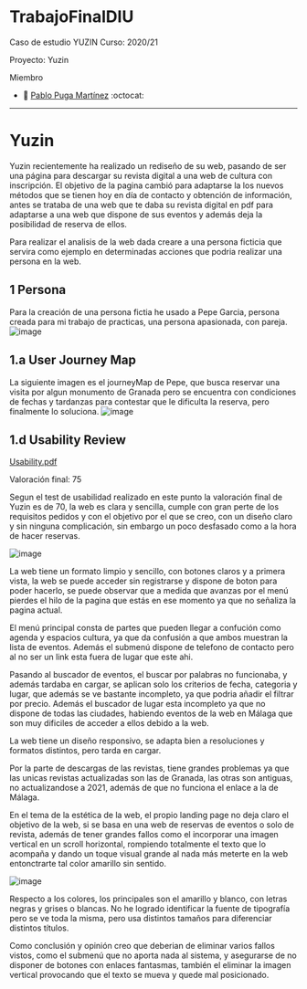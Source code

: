 # TrabajoFinalDIU
Caso de estudio YUZIN
Curso: 2020/21 

Proyecto: Yuzin



Miembro
 * :bust_in_silhouette:  [Pablo Puga Martínez](https://github.com/Pablom31)     :octocat: 
----- 

# Yuzin 


Yuzin recientemente ha realizado un rediseño de su web, pasando de ser una página para descargar su revista digital a una web de cultura con inscripción. El objetivo de la pagina cambió para adaptarse la los nuevos métodos que se tienen hoy en día de contacto y obtención de información, antes se trataba de una web que te daba su revista digital en pdf para adaptarse a una web que dispone de sus eventos y además deja la posibilidad de reserva de ellos.

Para realizar el analisis de la web dada creare a una persona ficticia que servira como ejemplo en determinadas acciones que podria realizar una persona en la web.


1 Persona
-----
Para la creación de una persona fictia he usado a Pepe Garcia, persona creada para mi trabajo de practicas, una persona apasionada, con pareja.
![image](https://user-images.githubusercontent.com/76123381/122657590-37066480-d165-11eb-9711-d3f2e0b38a00.png)

1.a User Journey Map
----
La siguiente imagen es el journeyMap de Pepe, que busca reservar una visita por algun monumento de Granada pero se encuentra con condiciones de fechas y tardanzas para contestar que le dificulta la reserva, pero finalmente lo soluciona.
![image](https://user-images.githubusercontent.com/76123381/122657908-cc0a5d00-d167-11eb-8f11-a04ab0ab9ee2.png)

 

1.d Usability Review
----
[Usability.pdf](https://github.com/Pablom31/TrabajoFinalDIU/files/6681473/Usability.pdf)

Valoración final: 75

Segun el test de usabilidad realizado en este punto la valoración final de Yuzin es de 70, la web es clara y sencilla, cumple con gran perte de los requisitos pedidos y con el objetivo por el que se creo, con un diseño claro y sin ninguna complicación, sin embargo un poco desfasado como a la hora de hacer reservas.

![image](https://user-images.githubusercontent.com/76123381/122658702-bc434680-d170-11eb-8443-05b97ddb03e5.png)

La web tiene un formato limpio y sencillo, con botones claros y a primera vista, la web se puede acceder sin registrarse y dispone de boton para poder hacerlo,  se puede observar que a medida que avanzas por el menú pierdes el hilo de la pagina que estás en ese momento ya que no señaliza la pagina actual.

El menú principal consta de partes que pueden llegar a confución como agenda y espacios cultura, ya que da confusión a que ambos muestran la lista de eventos. Además el submenú dispone de telefono de contacto pero al no ser un link esta fuera de lugar que este ahi.

Pasando al buscador de eventos, el buscar por palabras no funcionaba, y además tardaba en cargar, se aplican solo los criterios de fecha, categoria y lugar, que además se ve bastante incompleto, ya que podria añadir el filtrar por precio. Además el buscador de lugar esta incompleto ya que no dispone de todas las ciudades, habiendo eventos de la web en Málaga que son muy dificiles de acceder a ellos debido a la web.

La web tiene un diseño responsivo, se adapta bien a resoluciones y formatos distintos, pero tarda en cargar.

Por la parte de descargas de las revistas, tiene grandes problemas ya que las unicas revistas actualizadas son las de Granada, las otras son antiguas, no actualizandose a 2021, además de que no funciona el enlace a la de Málaga.

En el tema de la estética de la web, el propio landing page no deja claro el objetivo de la web, si se basa en una web de reservas de eventos o solo de revista, además de tener grandes fallos como el incorporar una imagen vertical en un scroll horizontal, rompiendo totalmente el texto que lo acompaña y dando un toque visual grande al nada más meterte en la web entonctrarte tal color amarillo sin sentido.

![image](https://user-images.githubusercontent.com/76123381/122659026-9b302500-d173-11eb-94a1-a5a9a533c2d1.png)


Respecto a los colores, los principales son el amarillo y blanco, con letras negras y grises o blancas. No he logrado identificar la fuente de tipografía pero se ve toda la misma, pero usa distintos tamaños para diferenciar distintos títulos.

Como conclusión y opinión creo que deberian de eliminar varios fallos vistos, como el submenú que no aporta nada al sistema, y asegurarse de no disponer de botones con enlaces fantasmas, también el eliminar la imagen vertical provocando que el texto se mueva y quede mal posicionado.





 
 
 
 
 
 
 
 
 
 
 
 
 
 
 
 
 
 
 
 
 
 
 
 
 
 
 
 
 
 
 
 
 
 
 





